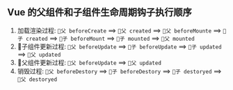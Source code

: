 ## Vue 的父组件和子组件生命周期钩子执行顺序
1. 加载渲染过程: `🤴父 beforeCreate` ==> `🤴父 created` ==> `🤴父 beforeMounte` ==> `🧑子 created` ==> `🧑子 beforeMount` ==> `🧑子 mounted` ==> `🤴父 mounted`
2. 🧑子组件更新过程: `🤴父 beforeUpdate` ==> `🧑子 beforeUpdate` ==> `🧑子 updated` ==> `🤴父 updated`
3. 🤴父组件更新过程: `🤴父 beforeUpdate` ==> `🤴父 updated`
4. 销毁过程: `🤴父 beforeDestory` ==> `🧑子 beforeDestory` ==> `🧑子 destoryed` ==> `🤴父 destoryed`